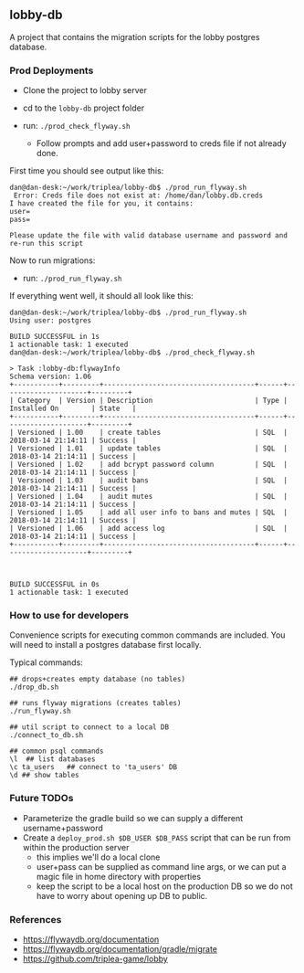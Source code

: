 ## lobby-db

A project that contains the migration scripts for the lobby postgres database.

### Prod Deployments
- Clone the project to lobby server
- cd to the `lobby-db` project folder

- run: `./prod_check_flyway.sh`
  - Follow prompts and add user+password to creds file if not already done.

First time you should see output like this:
```
dan@dan-desk:~/work/triplea/lobby-db$ ./prod_run_flyway.sh 
 Error: Creds file does not exist at: /home/dan/lobby.db.creds
I have created the file for you, it contains:
user=
pass=

Please update the file with valid database username and password and re-run this script
```

Now to run migrations:
- run: `./prod_run_flyway.sh`

If everything went well, it should all look like this:
```
dan@dan-desk:~/work/triplea/lobby-db$ ./prod_run_flyway.sh 
Using user: postgres

BUILD SUCCESSFUL in 1s
1 actionable task: 1 executed
dan@dan-desk:~/work/triplea/lobby-db$ ./prod_check_flyway.sh 

> Task :lobby-db:flywayInfo 
Schema version: 1.06
+-----------+---------+-------------------------------------+------+---------------------+---------+
| Category  | Version | Description                         | Type | Installed On        | State   |
+-----------+---------+-------------------------------------+------+---------------------+---------+
| Versioned | 1.00    | create tables                       | SQL  | 2018-03-14 21:14:11 | Success |
| Versioned | 1.01    | update tables                       | SQL  | 2018-03-14 21:14:11 | Success |
| Versioned | 1.02    | add bcrypt password column          | SQL  | 2018-03-14 21:14:11 | Success |
| Versioned | 1.03    | audit bans                          | SQL  | 2018-03-14 21:14:11 | Success |
| Versioned | 1.04    | audit mutes                         | SQL  | 2018-03-14 21:14:11 | Success |
| Versioned | 1.05    | add all user info to bans and mutes | SQL  | 2018-03-14 21:14:11 | Success |
| Versioned | 1.06    | add access log                      | SQL  | 2018-03-14 21:14:11 | Success |
+-----------+---------+-------------------------------------+------+---------------------+---------+



BUILD SUCCESSFUL in 0s
1 actionable task: 1 executed

```


### How to use for developers

Convenience scripts for executing common commands are included. You will need to install
a postgres database first locally.


Typical commands:
```
## drops+creates empty database (no tables)
./drop_db.sh  

## runs flyway migrations (creates tables)
./run_flyway.sh 

## util script to connect to a local DB
./connect_to_db.sh
  
## common psql commands
\l  ## list databases
\c ta_users   ## connect to 'ta_users' DB
\d ## show tables
```


### Future TODOs

- Parameterize the gradle build so we can supply a different username+password
- Create a `deploy_prod.sh $DB_USER $DB_PASS` script that can be run from within the production server
  - this implies we'll do a local clone
  - user+pass can be supplied as command line args, or we can put a magic file in home directory with properties 
  - keep the script to be a local host on the production DB so we do not have to worry about opening up DB to public.

### References

- https://flywaydb.org/documentation
- https://flywaydb.org/documentation/gradle/migrate
- https://github.com/triplea-game/lobby


